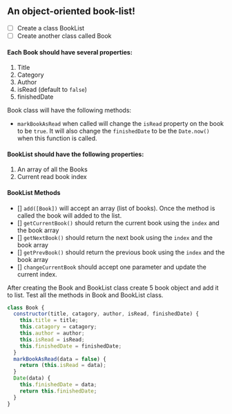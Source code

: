 ## An object-oriented book-list!

- [ ] Create a class BookList
- [ ] Create another class called Book

#### Each Book should have several properties:

1. Title
2. Category
3. Author
4. isRead (default to `false`)
5. finishedDate

Book class will have the following methods:

- `markBookAsRead` when called will change the `isRead` property on the book to be `true`. It will also change the `finishedDate` to be the `Date.now()` when this function is called.

#### BookList should have the following properties:

1. An array of all the Books
2. Current read book index

#### BookList Methods

- [] `add([Book])` will accept an array (list of books). Once the method is called the book will added to the list.
- [] `getCurrentBook()` should return the current book using the `index` and the book array
- [] `getNextBook()` should return the next book using the `index` and the book array
- [] `getPrevBook()` should return the previous book using the `index` and the book array
- [] `changeCurrentBook` should accept one parameter and update the current index.

After creating the Book and BookList class create 5 book object and add it to list. Test all the methods in Book and BookList class.

```js
class Book {
  constructor(title, catagory, author, isRead, finishedDate) {
    this.title = title;
    this.catagory = catagory;
    this.author = author;
    this.isRead = isRead;
    this.finishedDate = finishedDate;
  }
  markBookAsRead(data = false) {
    return (this.isRead = data);
  }
  Date(data) {
    this.finishedDate = data;
    return this.finishedDate;
  }
}
```
